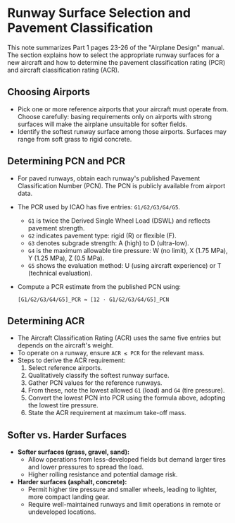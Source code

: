 # Runway Surface Selection and Pavement Classification

This note summarizes Part 1 pages 23-26 of the "Airplane Design" manual. The section explains how to select the appropriate runway surfaces for a new aircraft and how to determine the pavement classification rating (PCR) and aircraft classification rating (ACR).

## Choosing Airports
- Pick one or more reference airports that your aircraft must operate from. Choose carefully: basing requirements only on airports with strong surfaces will make the airplane unsuitable for softer fields.
- Identify the softest runway surface among those airports. Surfaces may range from soft grass to rigid concrete.

## Determining PCN and PCR
- For paved runways, obtain each runway's published Pavement Classification Number (PCN). The PCN is publicly available from airport data.
- The PCR used by ICAO has five entries: `G1/G2/G3/G4/G5`.
  - `G1` is twice the Derived Single Wheel Load (DSWL) and reflects pavement strength.
  - `G2` indicates pavement type: rigid (R) or flexible (F).
  - `G3` denotes subgrade strength: A (high) to D (ultra-low).
  - `G4` is the maximum allowable tire pressure: W (no limit), X (1.75 MPa), Y (1.25 MPa), Z (0.5 MPa).
  - `G5` shows the evaluation method: U (using aircraft experience) or T (technical evaluation).
- Compute a PCR estimate from the published PCN using:
  
  `[G1/G2/G3/G4/G5]_PCR ≈ [12 · G1/G2/G3/G4/G5]_PCN`

## Determining ACR
- The Aircraft Classification Rating (ACR) uses the same five entries but depends on the aircraft's weight.
- To operate on a runway, ensure `ACR ≤ PCR` for the relevant mass.
- Steps to derive the ACR requirement:
  1. Select reference airports.
  2. Qualitatively classify the softest runway surface.
  3. Gather PCN values for the reference runways.
  4. From these, note the lowest allowed `G1` (load) and `G4` (tire pressure).
  5. Convert the lowest PCN into PCR using the formula above, adopting the lowest tire pressure.
  6. State the ACR requirement at maximum take-off mass.

## Softer vs. Harder Surfaces
- **Softer surfaces (grass, gravel, sand):**
  - Allow operations from less-developed fields but demand larger tires and lower pressures to spread the load.
  - Higher rolling resistance and potential damage risk.
- **Harder surfaces (asphalt, concrete):**
  - Permit higher tire pressure and smaller wheels, leading to lighter, more compact landing gear.
  - Require well-maintained runways and limit operations in remote or undeveloped locations.
